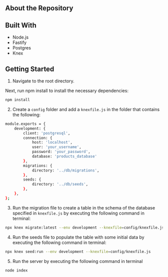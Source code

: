 ## About the Repository

## Built With

* Node.js
* Fastify
* Postgres
* Knex


## Getting Started

1. Navigate to the root directory.

Next, run npm install to install the necessary dependencies:

```bash
npm install
```

2. Create a  `config` folder and add a `knexfile.js` in the folder that contains the following:

```bash
module.exports = {
    development: {
        client: 'postgresql',
        connection: {
            host: 'localhost',
            user: 'your_username',
            password: 'your_password',
            database: 'products_database'
        },
        migrations: {
            directory: '../db/migrations',
        },
        seeds: {
            directory: '../db/seeds',
        },
    },
};
```

3. Run the migration file to create a table in the schema of the database specified in `knexfile.js` by executing the following command in terminal:

```bash
npx knex migrate:latest --env development --knexfile=config/knexfile.js
```

4. Run the seeds file to populate the table with some initial data by executing the following command in terminal:

```bash
npx knex seed:run --env development --knexfile=config/knexfile.js
```

5. Run the server by executing the following command in terminal
```bash
node index
```

